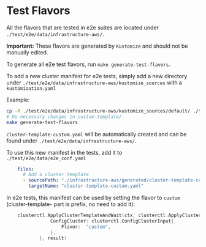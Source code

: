 # Test Flavors

All the flavors that are tested in e2e suites are located under `./test/e2e/data/infrastructure-aws/`.

**Important:** These flavors are generated by `Kustomize` and should not be manually edited.

To generate all e2e test flavors, run `make generate-test-flavors`.

To add a new cluster manifest for e2e tests, simply add a new directory under `./test/e2e/data/infrastructure-aws/kustomize_sources` with a `kustomization.yaml`

Example:
```bash
cp -R ./test/e2e/data/infrastructure-aws/kustomize_sources/default/ ./test/e2e/data/infrastructure-aws/kustomize_sources/custom-template/
# Do necessary changes in custom-template/.
make generate-test-flavors
```
`cluster-template-custom.yaml` will be automatically created and can be found under `./test/e2e/data/infrastructure-aws/`.

To use this new manifest in the tests, add it to `./test/e2e/data/e2e_conf.yaml`
```yaml
    files:
      # Add a cluster template
      - sourcePath: "./infrastructure-aws/generated/cluster-template-custom.yaml"
        targetName: "cluster-template-custom.yaml"
```

In e2e tests, this manifest can be used by setting the flavor to `custom` (cluster-template- part is prefix, no need to add it):
```go
	clusterctl.ApplyClusterTemplateAndWait(ctx, clusterctl.ApplyClusterTemplateAndWaitInput{
				ConfigCluster: clusterctl.ConfigClusterInput{
					Flavor:  "custom",
				},
			}, result)
```
